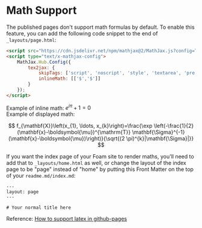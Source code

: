 # Math Support

The published pages don't support math formulas by default. To enable this feature, you can add the following code snippet to the end of `_layouts/page.html`:

```html
<script src="https://cdn.jsdelivr.net/npm/mathjax@2/MathJax.js?config=TeX-AMS-MML_HTMLorMML" type="text/javascript"></script>
<script type="text/x-mathjax-config">
    MathJax.Hub.Config({
        tex2jax: {
            skipTags: ['script', 'noscript', 'style', 'textarea', 'pre'],
            inlineMath: [['$','$']]
        }
    });
</script>
```

Example of inline math: $e^{i \pi}+1=0$  
Example of displayed math:  

$$ f_{\mathbf{X}}\left(x_{1}, \ldots, x_{k}\right)=\frac{\exp \left(-\frac{1}{2}(\mathbf{x}-\boldsymbol{\mu})^{\mathrm{T}} \mathbf{\Sigma}^{-1}(\mathbf{x}-\boldsymbol{\mu})\right)}{\sqrt{(2 \pi)^{k}|\mathbf{\Sigma}|}} $$  

If you want the index page of your Foam site to render maths, you'll need to add that to `_layouts/home.html` as well, or change the layout of the index page to be "page" instead of "home" by putting this Front Matter on the top of your `readme.md/index.md`:

```
---
layout: page
---

# Your normal title here
```

Reference: [How to support latex in github-pages](https://stackoverflow.com/questions/26275645/how-to-support-latex-in-github-pages)